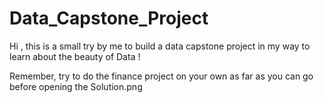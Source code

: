 # Data_Capstone_Project
Hi , this is a small try by me to build a data capstone project in my way to learn about the beauty of Data !

Remember, try to do the finance project on your own as far as you can go before opening the Solution.png
